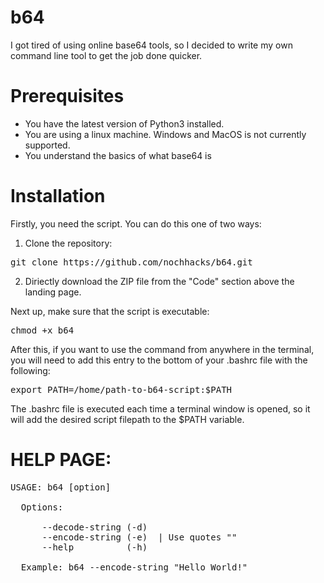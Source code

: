 # b64
I got tired of using online base64 tools, so I decided to write my own command line tool to get the job done quicker.

# Prerequisites
* You have the latest version of Python3 installed.
* You are using a linux machine. Windows and MacOS is not currently supported.
* You understand the basics of what base64 is

# Installation
Firstly, you need the script. You can do this one of two ways:

1) Clone the repository:

<pre>git clone https://github.com/nochhacks/b64.git</pre>

2) Diriectly download the ZIP file from the "Code" section above the landing page.


Next up, make sure that the script is executable:
<pre>chmod +x b64</pre>

After this, if you want to use the command from anywhere in the terminal, you will need to add this entry to the bottom of your .bashrc file with the following:
<pre>export PATH=/home/path-to-b64-script:$PATH</pre>

The .bashrc file is executed each time a terminal window is opened, so it will add the desired script filepath to the $PATH variable.

# HELP PAGE:

<pre>USAGE: b64 [option] <string>
  
  Options:
  
      --decode-string (-d) <base64 encoded string>
      --encode-string (-e) <String to be encoded in base64> | Use quotes ""
      --help          (-h)

  Example: b64 --encode-string "Hello World!"

</pre>
